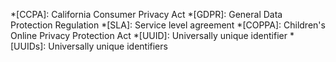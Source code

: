 *[CCPA]: California Consumer Privacy Act
*[GDPR]: General Data Protection Regulation
*[SLA]: Service level agreement
*[COPPA]: Children's Online Privacy Protection Act
*[UUID]: Universally unique identifier
*[UUIDs]: Universally unique identifiers